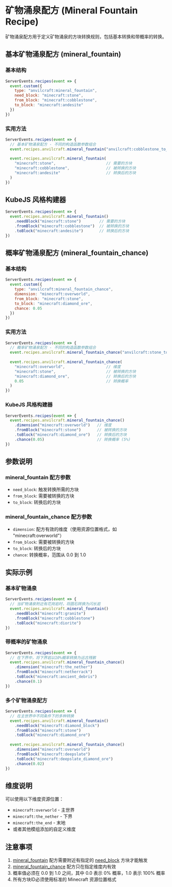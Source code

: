 # 矿物涌泉配方 (Mineral Fountain Recipe)

矿物涌泉配方用于定义矿物涌泉的方块转换规则，包括基本转换和带概率的转换。

## 基本矿物涌泉配方 (mineral_fountain)

### 基本结构

```js
ServerEvents.recipes(event => {
  event.custom({
    type: "anvilcraft:mineral_fountain",
    need_block: "minecraft:stone",
    from_block: "minecraft:cobblestone",
    to_block: "minecraft:andesite"
  })
})
```

### 实用方法

```js
ServerEvents.recipes(event => {
  // 基本矿物涌泉配方 - 不同的构造函数参数组合
  event.recipes.anvilcraft.mineral_fountain("anvilcraft:cobblestone_to_andesite") // 仅ID
  
  event.recipes.anvilcraft.mineral_fountain(
    "minecraft:stone",                      // 需要的方块
    "minecraft:cobblestone",                // 被转换的方块
    "minecraft:andesite"                    // 转换后的方块
  )
})
```

## KubeJS 风格构建器

```js
ServerEvents.recipes(event => {
  event.recipes.anvilcraft.mineral_fountain()
    .needBlock("minecraft:stone")        // 需要的方块
    .fromBlock("minecraft:cobblestone")  // 被转换的方块
    .toBlock("minecraft:andesite")       // 转换后的方块
})
```

## 概率矿物涌泉配方 (mineral_fountain_chance)

### 基本结构

```js
ServerEvents.recipes(event => {
  event.custom({
    type: "anvilcraft:mineral_fountain_chance",
    dimension: "minecraft:overworld",
    from_block: "minecraft:stone",
    to_block: "minecraft:diamond_ore",
    chance: 0.05
  })
})
```

### 实用方法

```js
ServerEvents.recipes(event => {
  // 概率矿物涌泉配方 - 不同的构造函数参数组合
  event.recipes.anvilcraft.mineral_fountain_chance("anvilcraft:stone_to_diamond_ore") // 仅ID
  
  event.recipes.anvilcraft.mineral_fountain_chance(
    "minecraft:overworld",                  // 维度
    "minecraft:stone",                      // 被转换的方块
    "minecraft:diamond_ore",                // 转换后的方块
    0.05                                    // 转换概率
  )
})
```

### KubeJS 风格构建器

```js
ServerEvents.recipes(event => {
  event.recipes.anvilcraft.mineral_fountain_chance()
    .dimension("minecraft:overworld")   // 维度
    .fromBlock("minecraft:stone")       // 被转换的方块
    .toBlock("minecraft:diamond_ore")   // 转换后的方块
    .chance(0.05)                       // 转换概率 (5%)
})
```

## 参数说明

### mineral_fountain 配方参数

- `need_block`: 触发转换所需的方块
- `from_block`: 需要被转换的方块
- `to_block`: 转换后的方块

### mineral_fountain_chance 配方参数

- `dimension`: 配方有效的维度（使用资源位置格式，如 "minecraft:overworld"）
- `from_block`: 需要被转换的方块
- `to_block`: 转换后的方块
- `chance`: 转换概率，范围从 0.0 到 1.0

## 实际示例

### 基本矿物涌泉

```js
ServerEvents.recipes(event => {
  // 当矿物涌泉附近有花岗岩时，将圆石转换为闪长岩
  event.recipes.anvilcraft.mineral_fountain()
    .needBlock("minecraft:granite")
    .fromBlock("minecraft:cobblestone")
    .toBlock("minecraft:diorite")
})
```

### 带概率的矿物涌泉

```js
ServerEvents.recipes(event => {
  // 在下界中，将下界岩以10%概率转换为远古残骸
  event.recipes.anvilcraft.mineral_fountain_chance()
    .dimension("minecraft:the_nether")
    .fromBlock("minecraft:netherrack")
    .toBlock("minecraft:ancient_debris")
    .chance(0.1)
})
```

### 多个矿物涌泉配方

```js
ServerEvents.recipes(event => {
  // 在主世界中不同条件下的多种转换
  event.recipes.anvilcraft.mineral_fountain()
    .needBlock("minecraft:diamond_block")
    .fromBlock("minecraft:stone")
    .toBlock("minecraft:diamond_ore")
    
  event.recipes.anvilcraft.mineral_fountain_chance()
    .dimension("minecraft:overworld")
    .fromBlock("minecraft:deepslate")
    .toBlock("minecraft:deepslate_diamond_ore")
    .chance(0.02)
})
```

## 维度说明

可以使用以下维度资源位置：

- `minecraft:overworld` - 主世界
- `minecraft:the_nether` - 下界
- `minecraft:the_end` - 末地
- 或者其他模组添加的自定义维度

## 注意事项

1. [mineral_fountain](file:///D:/Projects/repos/AnvilCraft/src/main/java/dev/dubhe/anvilcraft/integration/kubejs/recipe/mineral/MineralFountainRecipeSchema.java#L37)
   配方需要附近有指定的 [need_block](file:///D:/Projects/repos/AnvilCraft/src/main/java/dev/dubhe/anvilcraft/integration/kubejs/recipe/mineral/MineralFountainRecipeSchema.java#L34)
   方块才能触发
2. [mineral_fountain_chance](file:///D:/Projects/repos/AnvilCraft/src/main/java/dev/dubhe/anvilcraft/integration/kubejs/recipe/mineral/MineralFountainChanceRecipeSchema.java#L47)
   配方只在指定维度内有效
3. 概率值必须在 0.0 到 1.0 之间，其中 0.0 表示 0% 概率，1.0 表示 100% 概率
4. 所有方块ID必须使用标准的 Minecraft 资源位置格式
